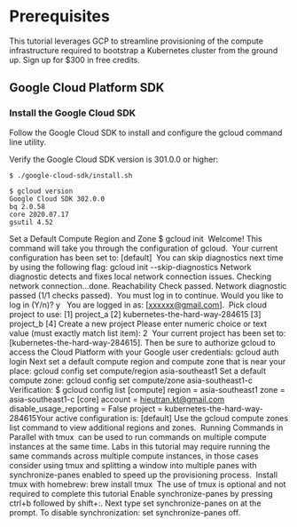 # Prerequisites

This tutorial leverages GCP to streamline provisioning of the compute infrastructure required to bootstrap a Kubernetes cluster from the ground up. Sign up for $300 in free credits.

## Google Cloud Platform SDK

### Install the Google Cloud SDK

Follow the Google Cloud SDK  to install and configure the gcloud command line utility.

Verify the Google Cloud SDK version is 301.0.0 or higher:

```shell
$ ./google-cloud-sdk/install.sh
​
$ gcloud version
Google Cloud SDK 302.0.0
bq 2.0.58
core 2020.07.17
gsutil 4.52
```

Set a Default Compute Region and Zone
$ gcloud init
​
Welcome! This command will take you through the configuration of gcloud.
​
Your current configuration has been set to: [default]
​
You can skip diagnostics next time by using the following flag:
  gcloud init --skip-diagnostics
​
Network diagnostic detects and fixes local network connection issues.
Checking network connection...done.
Reachability Check passed.
Network diagnostic passed (1/1 checks passed).
​
You must log in to continue. Would you like to log in (Y/n)?  y
​
​
You are logged in as: [xxxxxx@gmail.com].
​
Pick cloud project to use:
 [1] project_a
 [2] kubernetes-the-hard-way-284615
 [3] project_b
 [4] Create a new project
Please enter numeric choice or text value (must exactly match list
item):  2
​
Your current project has been set to: [kubernetes-the-hard-way-284615].
Then be sure to authorize gcloud to access the Cloud Platform with your Google user credentials:
gcloud auth login
Next set a default compute region and compute zone that is near your place:
gcloud config set compute/region asia-southeast1
Set a default compute zone:
gcloud config set compute/zone asia-southeast1-c
Verification:
$ gcloud config list
​
[compute]
region = asia-southeast1
zone = asia-southeast1-c
[core]
account = hieutran.kt@gmail.com
disable_usage_reporting = False
project = kubernetes-the-hard-way-284615
​
Your active configuration is: [default]
Use the gcloud compute zones list command to view additional regions and zones.
​
Running Commands in Parallel with tmux
​ can be used to run commands on multiple compute instances at the same time. Labs in this tutorial may require running the same commands across multiple compute instances, in those cases consider using tmux and splitting a window into multiple panes with synchronize-panes enabled to speed up the provisioning process.
​
Install tmux with homebrew:
brew install tmux
​
The use of tmux is optional and not required to complete this tutorial
Enable synchronize-panes by pressing ctrl+b followed by shift+:. Next type set synchronize-panes on at the prompt. To disable synchronization: set synchronize-panes off.
